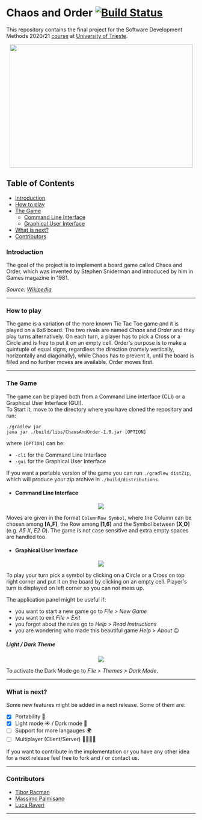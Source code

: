 # Chaos and Order [![Build Status](https://travis-ci.com/RacmanT/ChaosAndOrder.svg?branch=main)](https://travis-ci.com/RacmanT/ChaosAndOrder)

This repository contains the final project for the Software Development Methods 2020/21 [course](https://corsi.units.it/en/sm34/teaching-unit/software-development-methods-567sm-2020-pds0-2018-ord-2018-common) at [University of Trieste](https://www.units.it/en).

<p align="center">
<img src="https://github.com/RacmanT/ChaosAndOrder/blob/main/screenshots/Logo.png" height="328" width="487">
</p>

## Table of Contents

- [Introduction](#introduction)
- [How to play](#how-to-play)
- [The Game](#the-game)
  - [Command Line Interface](#command-line-interface)
  - [Graphical User Interface](#graphical-user-interface)
- [What is next?](#what-is-next)
- [Contributors](#contributors)

### Introduction

The goal of the project is to implement a board game called Chaos and Order, which was invented by Stephen Sniderman and introduced by him in Games magazine in 1981.

_Source: [Wikipedia](https://en.wikipedia.org/wiki/Order_and_Chaos)_

---

### How to play

The game is a variation of the more known Tic Tac Toe game and it is played on a 6x6 board. The two rivals are named _Chaos_ and _Order_ and they play turns alternatively. On each turn, a player has to pick a Cross or a Circle and is free to put it on an empty cell. Order's purpose is to make a quintuple of equal signs, regardless the direction (namely vertically, horizontally and diagonally), while Chaos has to prevent it, until the board is filled and no further moves are available.
Order moves first.

---

### The Game

The game can be played both from a Command Line Interface (CLI) or a Graphical User Interface (GUI).  
To Start it, move to the directory where you have cloned the repository and run:

`./gradlew jar`  
`java jar ./build/libs/ChaosAndOrder-1.0.jar [OPTION]`

where `[OPTION]` can be:

- `-cli` for the Command Line Interface
- `-gui` for the Graphical User Interface

If you want a portable version of the game you can run `./gradlew distZip`, which will produce your zip archive in `./build/distributions`.

- #### Command Line Interface

<!-- To start the Command Line Interface move to the directory where you have cloned the repository and run:

`./gradlew jar`
`java jar ./build/libs/ChaosAndOrder-1.0.jar -cli`   -->

<p align="center">
<img src="https://github.com/RacmanT/ChaosAndOrder/blob/main/screenshots/CLI_1.png">
</p>

Moves are given in the format `ColumnRow Symbol`, where the Column can be chosen among **[A,F]**, the Row among **[1,6]** and the Symbol between **[X,O]** (e.g. _A5 X_, _E2 O_). The game is not case sensitive and extra empty spaces are handled too.

- #### Graphical User Interface

<!-- To start the Graphical User Interface move to the directory where you have clone the repository and run:  -->

<p align="center">
<img src="https://github.com/RacmanT/ChaosAndOrder/blob/main/screenshots/GUI_1.png">
</p>

To play your turn pick a symbol by clicking on a Circle or a Cross on top right corner and put it on the board by clicking on an empty cell. Player's turn is displayed on left corner so you can not mess up.

The application panel might be useful if:

- you want to start a new game go to _File > New Game_
- you want to exit _File > Exit_
- you forgot about the rules go to _Help > Read Instructions_
- you are wondering who made this beautiful game _Help > About_ :wink:

##### Light / Dark Theme

<p align="center">
<img src="https://github.com/RacmanT/ChaosAndOrder/blob/main/screenshots/LightAndDarkMode.png">
</p>

To activate the Dark Mode go to _File > Themes > Dark Mode_.

---

### What is next?

Some new features might be added in a next release. Some of them are:

- [x] Portability :briefcase:
- [x] Light mode :sunny: / Dark mode :crescent_moon:
- [ ] Support for more langauges :earth_africa:
- [ ] Multiplayer (Client/Server) :family_man_man_girl_boy:

If you want to contribute in the implementation or you have any other idea for a next release feel free to fork and / or contact us.

---

### Contributors

- [Tibor Racman](https://github.com/RacmanT)
- [Massimo Palmisano](https://github.com/PalMassimo)
- [Luca Raveri](https://github.com/LucaRaveri)

---
